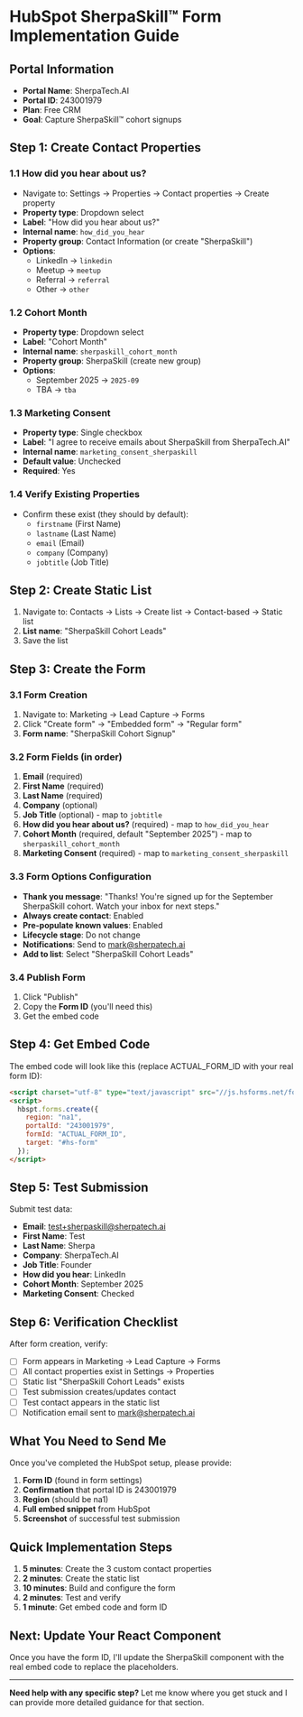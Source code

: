 # HubSpot SherpaSkill™ Form Implementation Guide

## Portal Information
- **Portal Name**: SherpaTech.AI  
- **Portal ID**: 243001979
- **Plan**: Free CRM
- **Goal**: Capture SherpaSkill™ cohort signups

## Step 1: Create Contact Properties

### 1.1 How did you hear about us?
- Navigate to: Settings → Properties → Contact properties → Create property
- **Property type**: Dropdown select
- **Label**: "How did you hear about us?"
- **Internal name**: `how_did_you_hear`
- **Property group**: Contact Information (or create "SherpaSkill")
- **Options**:
  - LinkedIn → `linkedin`
  - Meetup → `meetup` 
  - Referral → `referral`
  - Other → `other`

### 1.2 Cohort Month
- **Property type**: Dropdown select
- **Label**: "Cohort Month"
- **Internal name**: `sherpaskill_cohort_month`
- **Property group**: SherpaSkill (create new group)
- **Options**:
  - September 2025 → `2025-09`
  - TBA → `tba`

### 1.3 Marketing Consent
- **Property type**: Single checkbox
- **Label**: "I agree to receive emails about SherpaSkill from SherpaTech.AI"
- **Internal name**: `marketing_consent_sherpaskill`
- **Default value**: Unchecked
- **Required**: Yes

### 1.4 Verify Existing Properties
- Confirm these exist (they should by default):
  - `firstname` (First Name)
  - `lastname` (Last Name) 
  - `email` (Email)
  - `company` (Company)
  - `jobtitle` (Job Title)

## Step 2: Create Static List

1. Navigate to: Contacts → Lists → Create list → Contact-based → Static list
2. **List name**: "SherpaSkill Cohort Leads"
3. Save the list

## Step 3: Create the Form

### 3.1 Form Creation
1. Navigate to: Marketing → Lead Capture → Forms
2. Click "Create form" → "Embedded form" → "Regular form"
3. **Form name**: "SherpaSkill Cohort Signup"

### 3.2 Form Fields (in order)
1. **Email** (required)
2. **First Name** (required) 
3. **Last Name** (required)
4. **Company** (optional)
5. **Job Title** (optional) - map to `jobtitle`
6. **How did you hear about us?** (required) - map to `how_did_you_hear`
7. **Cohort Month** (required, default "September 2025") - map to `sherpaskill_cohort_month`
8. **Marketing Consent** (required) - map to `marketing_consent_sherpaskill`

### 3.3 Form Options Configuration
- **Thank you message**: "Thanks! You're signed up for the September SherpaSkill cohort. Watch your inbox for next steps."
- **Always create contact**: Enabled
- **Pre-populate known values**: Enabled
- **Lifecycle stage**: Do not change
- **Notifications**: Send to mark@sherpatech.ai
- **Add to list**: Select "SherpaSkill Cohort Leads"

### 3.4 Publish Form
1. Click "Publish"
2. Copy the **Form ID** (you'll need this)
3. Get the embed code

## Step 4: Get Embed Code

The embed code will look like this (replace ACTUAL_FORM_ID with your real form ID):

```html
<script charset="utf-8" type="text/javascript" src="//js.hsforms.net/forms/embed/v2.js"></script>
<script>
  hbspt.forms.create({
    region: "na1",
    portalId: "243001979",
    formId: "ACTUAL_FORM_ID",
    target: "#hs-form"
  });
</script>
```

## Step 5: Test Submission

Submit test data:
- **Email**: test+sherpaskill@sherpatech.ai
- **First Name**: Test
- **Last Name**: Sherpa  
- **Company**: SherpaTech.AI
- **Job Title**: Founder
- **How did you hear**: LinkedIn
- **Cohort Month**: September 2025
- **Marketing Consent**: Checked

## Step 6: Verification Checklist

After form creation, verify:
- [ ] Form appears in Marketing → Lead Capture → Forms
- [ ] All contact properties exist in Settings → Properties
- [ ] Static list "SherpaSkill Cohort Leads" exists
- [ ] Test submission creates/updates contact
- [ ] Test contact appears in the static list
- [ ] Notification email sent to mark@sherpatech.ai

## What You Need to Send Me

Once you've completed the HubSpot setup, please provide:

1. **Form ID** (found in form settings)
2. **Confirmation** that portal ID is 243001979
3. **Region** (should be na1)
4. **Full embed snippet** from HubSpot
5. **Screenshot** of successful test submission

## Quick Implementation Steps

1. **5 minutes**: Create the 3 custom contact properties
2. **2 minutes**: Create the static list  
3. **10 minutes**: Build and configure the form
4. **2 minutes**: Test and verify
5. **1 minute**: Get embed code and form ID

## Next: Update Your React Component

Once you have the form ID, I'll update the SherpaSkill component with the real embed code to replace the placeholders.

---

**Need help with any specific step?** Let me know where you get stuck and I can provide more detailed guidance for that section.
